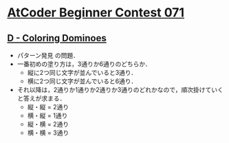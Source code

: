 # [AtCoder Beginner Contest 071](https://atcoder.jp/contests/abc071/tasks)

## [D - Coloring Dominoes](https://atcoder.jp/contests/abc071/tasks/arc081_b)
- パターン発見 の問題．
- 一番初めの塗り方は，3通りか6通りのどちらか．
	- 縦に2つ同じ文字が並んでいると3通り．
	- 横に2つ同じ文字が並んでいると6通り．
- それ以降は，2通りか1通りか2通りか3通りのどれかなので，順次掛けていくと答えが求まる．
	- 縦・縦 = 2通り
	- 横・縦 = 1通り
	- 縦・横 = 2通り
	- 横・横 = 3通り

